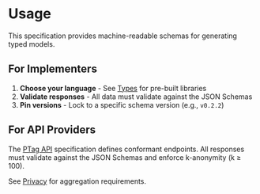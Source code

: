 # Usage

This specification provides machine-readable schemas for generating typed models.

## For Implementers

1. **Choose your language** - See [Types](api/types.md) for pre-built libraries
2. **Validate responses** - All data must validate against the JSON Schemas
3. **Pin versions** - Lock to a specific schema version (e.g., `v0.2.2`)

## For API Providers

The [PTag API](specs/ptag_api.md) specification defines conformant endpoints.
All responses must validate against the JSON Schemas and enforce k-anonymity (k ≥ 100).

See [Privacy](privacy.md) for aggregation requirements.

